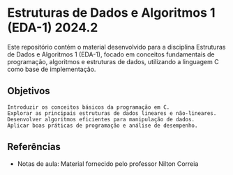 # Estruturas de Dados e Algoritmos 1 (EDA-1) 2024.2

Este repositório contém o material desenvolvido para a disciplina Estruturas de Dados e Algoritmos 1 (EDA-1), focado em conceitos fundamentais de programação, algoritmos e estruturas de dados, utilizando a linguagem C como base de implementação.

## Objetivos

    Introduzir os conceitos básicos da programação em C.
    Explorar as principais estruturas de dados lineares e não-lineares.
    Desenvolver algoritmos eficientes para manipulação de dados.
    Aplicar boas práticas de programação e análise de desempenho.

## Referências

* Notas de aula: Material fornecido pelo professor Nilton Correia
